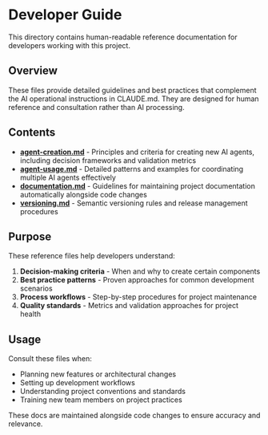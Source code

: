# Developer Guide

This directory contains human-readable reference documentation for developers working with this project.

## Overview

These files provide detailed guidelines and best practices that complement the AI operational instructions in CLAUDE.md. They are designed for human reference and consultation rather than AI processing.

## Contents

- **[agent-creation.md](agent-creation.md)** - Principles and criteria for creating new AI agents, including decision frameworks and validation metrics
- **[agent-usage.md](agent-usage.md)** - Detailed patterns and examples for coordinating multiple AI agents effectively
- **[documentation.md](documentation.md)** - Guidelines for maintaining project documentation automatically alongside code changes
- **[versioning.md](versioning.md)** - Semantic versioning rules and release management procedures

## Purpose

These reference files help developers understand:

1. **Decision-making criteria** - When and why to create certain components
2. **Best practice patterns** - Proven approaches for common development scenarios  
3. **Process workflows** - Step-by-step procedures for project maintenance
4. **Quality standards** - Metrics and validation approaches for project health

## Usage

Consult these files when:

- Planning new features or architectural changes
- Setting up development workflows
- Understanding project conventions and standards
- Training new team members on project practices

These docs are maintained alongside code changes to ensure accuracy and relevance.